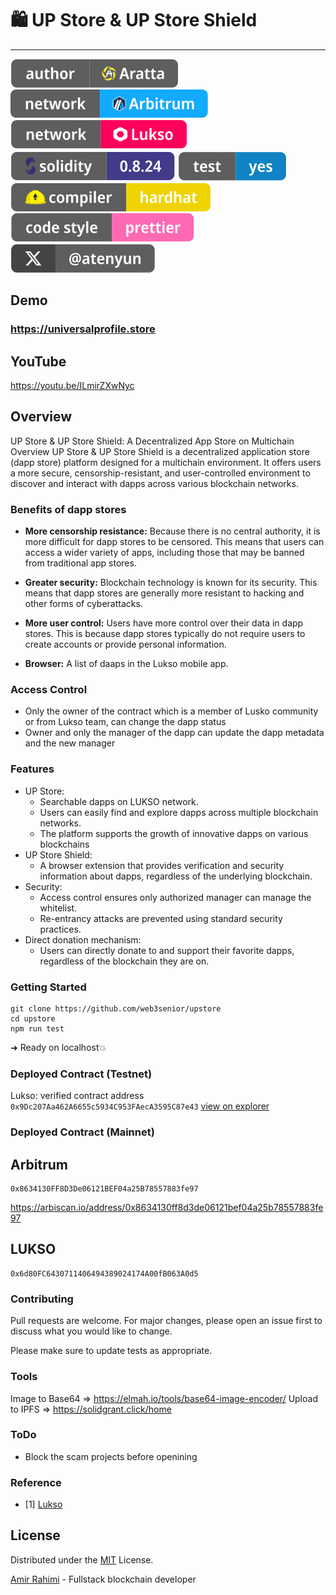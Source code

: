 # 🛍️ UP Store & UP Store Shield
---

![Author Badge](assets/badge-author.svg "Aratta")
<a href="//arbitrum.io">![Arbitrum Badge](assets/badge-arb.svg "Lukso")</a>
<a href="//lukso.network">![Lukso Badge](assets/badge-lukso.svg "Lukso")</a>
![Solidity Badge](assets/badge-solidity.svg "Solidity")
<a href="/test">![Test Badge](assets/badge-test.svg "Test")</a>
![HardHat Badge](assets/badge-hardhat.svg "HardHat")
![Prettier Badge](assets/badge-prettier.svg "HardHat")
<a href="//twitter.com/atenyun">![X Badge](assets/badge-x.svg "HardHat")</a>

## Demo

### https://universalprofile.store

## YouTube
https://youtu.be/ILmirZXwNyc

## Overview

UP Store & UP Store Shield: A Decentralized App Store on Multichain
Overview
UP Store & UP Store Shield is a decentralized application store (dapp store) platform designed for a multichain environment. It offers users a more secure, censorship-resistant, and user-controlled environment to discover and interact with dapps across various blockchain networks.

### Benefits of dapp stores

- **More censorship resistance:** Because there is no central authority, it is more difficult for dapp stores to be censored. This means that users can access a wider variety of apps, including those that may be banned from traditional app stores.

- **Greater security:**  Blockchain technology is known for its security. This means that dapp stores are generally more resistant to hacking and other forms of cyberattacks.

- **More user control:** Users have more control over their data in dapp stores. This is because dapp stores typically do not require users to create accounts or provide personal information.

- **Browser:** A list of daaps in the Lukso mobile app.

### Access Control

- Only the owner of the contract which is a member of Lusko community or from Lukso team, can change the dapp status
- Owner and only the manager of the dapp can update the dapp metadata and the new manager

### Features

- UP Store:
  - Searchable dapps on LUKSO network.
  - Users can easily find and explore dapps across multiple blockchain networks.
  - The platform supports the growth of innovative dapps on various blockchains
- UP Store Shield:
  - A browser extension that provides verification and security information about dapps, regardless of the underlying blockchain.
- Security:
  - Access control ensures only authorized manager can manage the whitelist.
  - Re-entrancy attacks are prevented using standard security practices.
- Direct donation mechanism:
  - Users can directly donate to and support their favorite dapps, regardless of the blockchain they are on.

### Getting Started

```
git clone https://github.com/web3senior/upstore
cd upstore
npm run test
```

➜ Ready on localhost💥

### Deployed Contract (Testnet)

Lukso: verified contract address `0x9Dc207Aa462A6655c5934C953FAecA3595C87e43` [view on explorer](https://explorer.execution.testnet.lukso.network/address/0x9Dc207Aa462A6655c5934C953FAecA3595C87e43?tab=read_contract)


### Deployed Contract (Mainnet)
## Arbitrum
```
0x8634130FF8D3De06121BEF04a25B78557883fe97
```
https://arbiscan.io/address/0x8634130ff8d3de06121bef04a25b78557883fe97

## LUKSO
```
0x6d80FC6430711406494389024174A00fB063A0d5
```

### Contributing

Pull requests are welcome. For major changes, please open an issue first to discuss what you would like to change.

Please make sure to update tests as appropriate.

### Tools
Image to Base64 => https://elmah.io/tools/base64-image-encoder/
Upload to IPFS => https://solidgrant.click/home

### ToDo

- Block the scam projects before openining 

### Reference

 - [1] [Lukso](https://docs.lukso.tech/learn/concepts/#transaction-relay-service:~:text=On%20LUKSO%2C%20users%20currently%20get%20a%20free%20monthly%20quota%20of%2020.000.000%20GAS%20when%20creating%20a%20Universal%20Profile%20through%20the%20Universal%20Profile%20Browser%20Extension.)

## License

Distributed under the [MIT](https://choosealicense.com/licenses/mit/) License.

[Amir Rahimi](https://universallink.me/u/atenyun) - Fullstack blockchain developer
